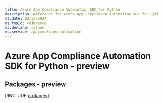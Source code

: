 ```yaml
---
title: Azure App Compliance Automation SDK for Python
description: Reference for Azure App Compliance Automation SDK for Python
ms.date: 02/23/2024
ms.topic: reference
ms.devlang: python
ms.service: appcomplianceautomation
---
```

# Azure App Compliance Automation SDK for Python - preview
## Packages - preview
[!INCLUDE [packages](app-compliance-automation-index.md)]